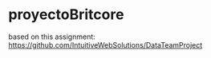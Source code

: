 # proyectoBritcore

based on this assignment: https://github.com/IntuitiveWebSolutions/DataTeamProject
